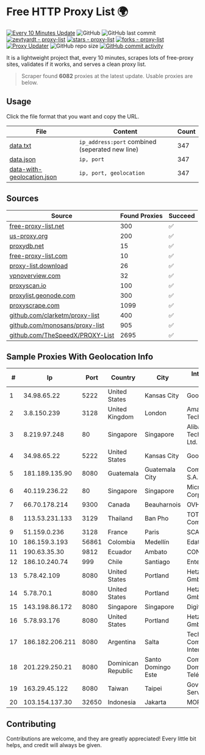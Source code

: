
# Free HTTP Proxy List 🌍

[![Every 10 Minutes Update](https://github.com/mertguvencli/http-proxy-list/actions/workflows/main.yml/badge.svg?branch=main)](https://github.com/mertguvencli/http-proxy-list/actions/workflows/main.yml)
![GitHub](https://img.shields.io/github/license/mertguvencli/http-proxy-list)
![GitHub last commit](https://img.shields.io/github/last-commit/mertguvencli/http-proxy-list)
[![zevtyardt - proxy-list](https://img.shields.io/static/v1?label=zevtyardt&message=proxy-list&color=blue&logo=github)](https://github.com/zevtyardt/proxy-list "Go to GitHub repo")
[![stars - proxy-list](https://img.shields.io/github/stars/zevtyardt/proxy-list?style=social)](https://github.com/zevtyardt/proxy-list)
[![forks - proxy-list](https://img.shields.io/github/forks/zevtyardt/proxy-list?style=social)](https://github.com/zevtyardt/proxy-list)
[![Proxy Updater](https://github.com/zevtyardt/proxy-list/workflows/Proxy%20Updater/badge.svg)](https://github.com/zevtyardt/proxy-list/actions?query=workflow:"Proxy+Updater")
![GitHub repo size](https://img.shields.io/github/repo-size/zevtyardt/proxy-list)
[![GitHub commit activity](https://img.shields.io/github/commit-activity/m/zevtyardt/proxy-list?logo=commits)](https://github.com/zevtyardt/proxy-list/commits/main)

It is a lightweight project that, every 10 minutes, scrapes lots of free-proxy sites, validates if it works, and serves a clean proxy list.

> Scraper found **6082** proxies at the latest update. Usable proxies are below.

## Usage

Click the file format that you want and copy the URL.

|File|Content|Count|
|----|-------|-----|
|[data.txt](https://raw.githubusercontent.com/mertguvencli/http-proxy-list/main/proxy-list/data.txt)|`ip_address:port` combined (seperated new line)|347|
|[data.json](https://raw.githubusercontent.com/mertguvencli/http-proxy-list/main/proxy-list/data.json)|`ip, port`|347|
|[data-with-geolocation.json](https://raw.githubusercontent.com/mertguvencli/http-proxy-list/main/proxy-list/data-with-geolocation.json)|`ip, port, geolocation`|347|

## Sources

|Source|Found Proxies|Succeed|
|------|-------------|-------|
|[free-proxy-list.net](https://free-proxy-list.net)|300|✅|
|[us-proxy.org](https://www.us-proxy.org)|200|✅|
|[proxydb.net](http://proxydb.net)|15|✅|
|[free-proxy-list.com](https://free-proxy-list.com/?page=&port=&type%5B%5D=http&type%5B%5D=https&up_time=0&search=Search)|10|✅|
|[proxy-list.download](https://www.proxy-list.download/HTTP)|26|✅|
|[vpnoverview.com](https://vpnoverview.com/privacy/anonymous-browsing/free-proxy-servers)|32|✅|
|[proxyscan.io](https://www.proxyscan.io)|100|✅|
|[proxylist.geonode.com](https://proxylist.geonode.com/api/proxy-list?limit=300&page=1&sort_by=lastChecked&sort_type=desc&protocols=http,https)|300|✅|
|[proxyscrape.com](https://api.proxyscrape.com/v2/?request=displayproxies&protocol=http&timeout=10000&country=all&ssl=all&anonymity=all)|1099|✅|
|[github.com/clarketm/proxy-list](https://raw.githubusercontent.com/clarketm/proxy-list/master/proxy-list-raw.txt)|400|✅|
|[github.com/monosans/proxy-list](https://raw.githubusercontent.com/monosans/proxy-list/main/proxies/http.txt)|905|✅|
|[github.com/TheSpeedX/PROXY-List](https://raw.githubusercontent.com/TheSpeedX/PROXY-List/master/http.txt)|2695|✅|


## Sample Proxies With Geolocation Info

|#|Ip|Port|Country|City|Internet Service Provider|
|-|--|----|-------|----|-------------------------|
|1|34.98.65.22|5222|United States|Kansas City|Google LLC|
|2|3.8.150.239|3128|United Kingdom|London|Amazon Technologies Inc.|
|3|8.219.97.248|80|Singapore|Singapore|Alibaba (US) Technology Co., Ltd.|
|4|34.98.65.22|5222|United States|Kansas City|Google LLC|
|5|181.189.135.90|8080|Guatemala|Guatemala City|Comcel Guatemala S.A.|
|6|40.119.236.22|80|Singapore|Singapore|Microsoft Corporation|
|7|66.70.178.214|9300|Canada|Beauharnois|OVH SAS|
|8|113.53.231.133|3129|Thailand|Ban Pho|TOT Public Company Limited|
|9|51.159.0.236|3128|France|Paris|SCALEWAY|
|10|186.159.3.193|56861|Colombia|Medellín|Edatel S.a. E.S.P|
|11|190.63.35.30|9812|Ecuador|Ambato|CONECEL|
|12|186.10.240.74|999|Chile|Santiago|Entel Chile S.A.|
|13|5.78.42.109|8080|United States|Portland|Hetzner Online GmbH|
|14|5.78.70.1|8080|United States|Portland|Hetzner Online GmbH|
|15|143.198.86.172|8080|Singapore|Singapore|DigitalOcean, LLC|
|16|5.78.93.176|8080|United States|Portland|Hetzner Online GmbH|
|17|186.182.206.211|8080|Argentina|Salta|Techtel LMDS Comunicaciones Interactivas S.A.|
|18|201.229.250.21|8080|Dominican Republic|Santo Domingo Este|Compañía Dominicana de Teléfonos S. A.|
|19|163.29.45.122|8080|Taiwan|Taipei|Government Service Network|
|20|103.154.137.30|32650|Indonesia|Jakarta|MORATELINDONAP|



## Contributing

Contributions are welcome, and they are greatly appreciated! Every
little bit helps, and credit will always be given.

